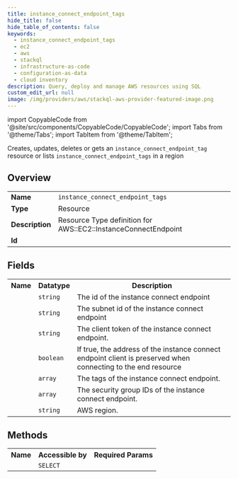 ```yaml
---
title: instance_connect_endpoint_tags
hide_title: false
hide_table_of_contents: false
keywords:
  - instance_connect_endpoint_tags
  - ec2
  - aws
  - stackql
  - infrastructure-as-code
  - configuration-as-data
  - cloud inventory
description: Query, deploy and manage AWS resources using SQL
custom_edit_url: null
image: /img/providers/aws/stackql-aws-provider-featured-image.png
---
```


import CopyableCode from '@site/src/components/CopyableCode/CopyableCode';
import Tabs from '@theme/Tabs';
import TabItem from '@theme/TabItem';

Creates, updates, deletes or gets an <code>instance_connect_endpoint_tag</code> resource or lists <code>instance_connect_endpoint_tags</code> in a region

## Overview
<table><tbody>
<tr><td><b>Name</b></td><td><code>instance_connect_endpoint_tags</code></td></tr>
<tr><td><b>Type</b></td><td>Resource</td></tr>
<tr><td><b>Description</b></td><td>Resource Type definition for AWS::EC2::InstanceConnectEndpoint</td></tr>
<tr><td><b>Id</b></td><td><CopyableCode code="aws.ec2.instance_connect_endpoint_tags" /></td></tr>
</tbody></table>

## Fields
<table><tbody><tr><th>Name</th><th>Datatype</th><th>Description</th></tr><tr><td><CopyableCode code="id" /></td><td><code>string</code></td><td>The id of the instance connect endpoint</td></tr>
<tr><td><CopyableCode code="subnet_id" /></td><td><code>string</code></td><td>The subnet id of the instance connect endpoint</td></tr>
<tr><td><CopyableCode code="client_token" /></td><td><code>string</code></td><td>The client token of the instance connect endpoint.</td></tr>
<tr><td><CopyableCode code="preserve_client_ip" /></td><td><code>boolean</code></td><td>If true, the address of the instance connect endpoint client is preserved when connecting to the end resource</td></tr>
<tr><td><CopyableCode code="tags" /></td><td><code>array</code></td><td>The tags of the instance connect endpoint.</td></tr>
<tr><td><CopyableCode code="security_group_ids" /></td><td><code>array</code></td><td>The security group IDs of the instance connect endpoint.</td></tr>
<tr><td><CopyableCode code="region" /></td><td><code>string</code></td><td>AWS region.</td></tr>
</tbody></table>

## Methods

<table><tbody>
  <tr>
    <th>Name</th>
    <th>Accessible by</th>
    <th>Required Params</th>
  </tr>
  <tr>
    <td><CopyableCode code="view" /></td>
    <td><code>SELECT</code></td>
    <td><CopyableCode code="region" /></td>
  </tr>
</tbody></table>








